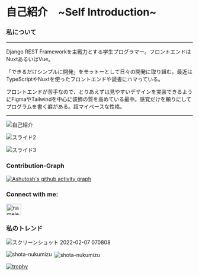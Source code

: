 <h1>自己紹介　~Self Introduction~</h1>

<h3>私について</h3>

***

Django REST Frameworkを主戦力とする学生プログラマー。フロントエンドはNuxtあるいはVue。

「できるだけシンプルに開発」をモットーとして日々の開発に取り組む。最近はTypeScriptやNuxtを使ったフロントエンドや読書にハマっている。

フロントエンドが苦手なので、とりあえずは見やすいデザインを実装できるようにFigmaやTailwindを中心に装飾の質を高めている最中。感覚だけを頼りにしてプログラムを書く癖がある。超マイペースな性格。

***

![自己紹介](https://user-images.githubusercontent.com/82911032/150275076-2c86cb86-ee9b-43ee-8284-af35631936ec.png)


![スライド2](https://user-images.githubusercontent.com/82911032/150274695-d4a75f86-f0e5-4efe-8513-34ba7ab2eef7.PNG)


![スライド3](https://user-images.githubusercontent.com/82911032/150274718-164a1bc5-f652-438e-a442-8f3c3b59e86b.PNG)



<h3 align="left">Contribution-Graph</h3>

[![Ashutosh's github activity graph](https://activity-graph.herokuapp.com/graph?username=shota-nukumizu&bg_color=f8f9fc&color=0a0a0a&line=585cb6&point=03d3d&area=true&hide_border=true)](https://github.com/ashutosh00710/github-readme-activity-graph)

<h3 align="left">Connect with me:</h3>
<p align="left">
<a href="https://twitter.com/nameless_sn" target="blank"><img align="center" src="https://raw.githubusercontent.com/rahuldkjain/github-profile-readme-generator/master/src/images/icons/Social/twitter.svg" alt="nameless_sn" height="30" width="40" /></a>
</p>

<h3 align="left">私のトレンド</h3>

![スクリーンショット 2022-02-07 070808](https://user-images.githubusercontent.com/82911032/152703430-286b5c1f-9efd-4659-8f78-13c59f9b2041.png)


<p><img align="left" src="https://github-readme-stats.vercel.app/api/top-langs?username=shota-nukumizu&show_icons=true&locale=en&layout=compact" alt="shota-nukumizu" /></p>

<p>&nbsp;<img align="center" src="https://github-readme-stats.vercel.app/api?username=shota-nukumizu&show_icons=true&locale=en" alt="shota-nukumizu" /></p>

[![trophy](https://github-profile-trophy.vercel.app/?username=shota-nukumizu)](https://github.com/ryo-ma/github-profile-trophy)
